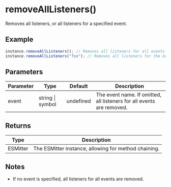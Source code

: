 # removeAllListeners()

Removes all listeners, or all listeners for a specified event.

## Example

```typescript
instance.removeAllListeners(); // Removes all listeners for all events
instance.removeAllListeners("foo"); // Removes all listeners for the event "foo"
```

## Parameters

| Parameter | Type             | Default   | Description                                                           |
| --------- | ---------------- | --------- | --------------------------------------------------------------------- |
| event     | string \| symbol | undefined | The event name. If omitted, all listeners for all events are removed. |

## Returns

| Type     | Description                                          |
| -------- | ---------------------------------------------------- |
| ESMitter | The ESMitter instance, allowing for method chaining. |

## Notes

- If no event is specified, all listeners for all events are removed.
